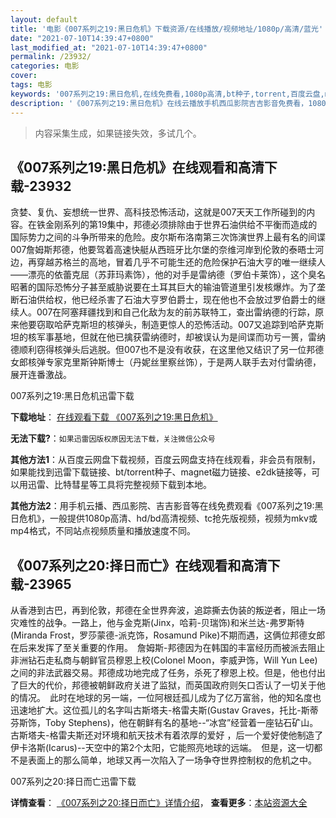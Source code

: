 ```yaml
---
layout: default
title: '电影《007系列之19:黑日危机》下载资源/在线播放/视频地址/1080p/高清/蓝光'
date: "2021-07-10T14:39:47+0800"
last_modified_at: "2021-07-10T14:39:47+0800"
permalink: /23932/
categories: 电影
cover:
tags: 电影
keywords: '007系列之19:黑日危机,在线免费看,1080p高清,bt种子,torrent,百度云盘,magnet,磁力链,迅雷下载资源'
description: '《007系列之19:黑日危机》在线云播放手机西瓜影院吉吉影音免费看，1080p高清bd/hd未删减完整版和tc抢先枪版，mkv/mp4格式，附带bt/torrent种子、magnet/磁力链、百度云盘、网盘资源迅雷下载链接'
---
```


>内容采集生成，如果链接失效，多试几个。


## 《007系列之19:黑日危机》在线观看和高清下载-23932

贪婪、复仇、妄想统一世界、高科技恐怖活动，这就是007天天工作所碰到的内容。在铁金刚系列的第19集中，邦德必须排除由于世界石油供给不平衡而造成的国际势力之间的斗争所带来的危险。皮尔斯布洛南第三次饰演世界上最有名的间谍007詹姆斯邦德，他要驾着高速快艇从西班牙比尔堡的奈维河岸到伦敦的泰晤士河边，再穿越苏格兰的高地，冒着几乎不可能生还的危险保护石油大亨的唯一继续人&mdash;—漂亮的依蕾克屈（苏菲玛素饰），他的对手是雷纳德（罗伯卡莱饰），这个臭名昭著的国际恐怖分子甚至威胁说要在土耳其巨大的输油管道里引发核爆炸。为了垄断石油供给权，他已经杀害了石油大亨罗伯爵士，现在他也不会放过罗伯爵士的继续人。007在阿塞拜疆找到和自己化敌为友的前苏联特工，查出雷纳德的行踪，原来他要窃取哈萨克斯坦的核弹头，制造更惊人的恐怖活动。007又追踪到哈萨克斯坦的核军事基地，但就在他已擒获雷纳德时，却被误认为是间谍而功亏一篑，雷纳德顺利窃得核弹头后逃脱。但007也不是没有收获，在这里他又结识了另一位邦德女郎核弹专家克里斯钟斯博士（丹妮丝里察丝饰），于是两人联手去对付雷纳德，展开连番激战。


007系列之19:黑日危机迅雷下载

**下载地址**： [在线观看下载 《007系列之19:黑日危机》](https://www.993dy.com//vod-detail-id-24168.html) 


**无法下载?**：`如果迅雷因版权原因无法下载，关注微信公众号 `

**其他方法1**：从百度云网盘下载视频，百度云网盘支持在线观看，非会员有限制，如果能找到迅雷下载链接、bt/torrent种子、magnet磁力链接、e2dk链接等，可以用迅雷、比特彗星等工具将完整视频下载到本地。

**其他方法2**：用手机云播、西瓜影院、吉吉影音等在线免费观看《007系列之19:黑日危机》，一般提供1080p高清、hd/bd高清视频、tc抢先版视频，视频为mkv或mp4格式，不同站点视频质量和播放速度不同。


## 《007系列之20:择日而亡》在线观看和高清下载-23965

从香港到古巴，再到伦敦，邦德在全世界奔波，追踪撕去伪装的叛逆者，阻止一场灾难性的战争。一路上，他与金克斯(Jinx，哈莉-贝瑞饰)和米兰达-弗罗斯特(Miranda Frost，罗莎蒙德-派克饰，Rosamund Pike)不期而遇，这俩位邦德女郎在后来发挥了至关重要的作用。　詹姆斯-邦德因为在韩国的丰富经历而被派去阻止非洲钻石走私商与朝鲜官员穆恩上校(Colonel Moon，李威尹饰，Will Yun Lee)之间的非法武器交易。邦德成功地完成了任务，杀死了穆恩上校。但是，他也付出了巨大的代价，邦德被朝鲜政府关进了监狱，而英国政府则矢口否认了一切关于他的情况。　此时在地球的另一端，一位阿根廷孤儿成为了亿万富翁，他的知名度也迅速地扩大。这位孤儿的名字叫古斯塔夫-格雷夫斯(Gustav Graves，托比-斯蒂芬斯饰，Toby Stephens)，他在朝鲜有名的基地--“冰宫”经营着一座钻石矿山。古斯塔夫-格雷夫斯还对环境和航天技术有着浓厚的爱好 ，后一个爱好使他制造了伊卡洛斯(Icarus)--天空中的第2个太阳，它能照亮地球的远端。　但是，这一切都不是表面上的那么简单，地球又再一次陷入了一场争夺世界控制权的危机之中。


007系列之20:择日而亡迅雷下载

**详情查看**： [《007系列之20:择日而亡》详情介绍](/movie/23965/)， **查看更多**：[本站资源大全](/movie/t/all/)

